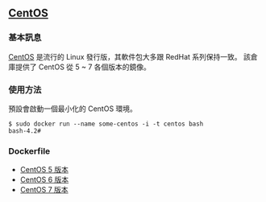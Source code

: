 ## [CentOS](https://registry.hub.docker.com/_/centos/)

### 基本訊息
[CentOS](https://en.wikipedia.org/wiki/CentOS) 是流行的 Linux 發行版，其軟件包大多跟 RedHat 系列保持一致。
該倉庫提供了 CentOS 從 5 ~ 7 各個版本的鏡像。

### 使用方法
預設會啟動一個最小化的 CentOS 環境。
```
$ sudo docker run --name some-centos -i -t centos bash
bash-4.2#
```

### Dockerfile
* [CentOS 5 版本](https://github.com/CentOS/sig-cloud-instance-images/blob/2e5a9c4e8b7191b393822e4b9e98820db5638a77/docker/Dockerfile)
* [CentOS 6 版本](https://github.com/CentOS/sig-cloud-instance-images/blob/8717e33ea5432ecb33d7ecefe8452a973715d037/docker/Dockerfile)
* [CentOS 7 版本](https://github.com/CentOS/sig-cloud-instance-images/blob/af7a1b9f8f30744360a10fe44c53a1591bef26f9/docker/Dockerfile)
